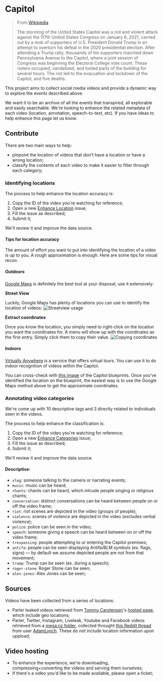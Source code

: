 # Capitol

> From [Wikipedia](https://en.wikipedia.org/wiki/2021_storming_of_the_United_States_Capitol)
>
> The storming of the United States Capitol was a riot and violent attack against the 117th United States Congress on January 6, 2021, carried out by a mob of supporters of U.S. President Donald Trump in an attempt to overturn his defeat in the 2020 presidential election. After attending a Trump rally, thousands of his supporters marched down Pennsylvania Avenue to the Capitol, where a joint session of Congress was beginning the Electoral College vote count. These rioters occupied, vandalized, and looted parts of the building for several hours. The riot led to the evacuation and lockdown of the Capitol, and five deaths.

This project aims to collect social media videos and provide a dynamic way to explore the events described above.

We want it to be an archive of all the events that transpired, all explorable and easily searchable. We're looking to enhance the related metadata of each video (location, annotation, speech-to-text, etc). If you have ideas to help enhance this page let us know.

## Contribute

There are two main ways to help:
- pinpoint the location of videos that don't have a location or have a wrong location;
- classify the contents of each video to make it easier to filter through each category;

### Identifying locations

The process to help enhance the location accuracy is:
1. Copy the ID of the video you're watching for reference;
2. Open a new [Enhance Location](https://github.com/mstrlaw/capitol/issues/new?assignees=mstrlaw&labels=enhancement&template=enhance-location.md&title=Enhance+Location%3A+%3CVIDEO-ID%3E) issue;
3. Fill the issue as described;
4. Submit it;

We'll review it and improve the data source.

#### Tips for location accuracy

The amount of effort you want to put into identifying the location of a video is up to you. A rough approximation is enough. Here are some tips for visual recon:

##### Outdoors

[Google Maps](https://www.google.com/maps/@38.8896155,-77.010188,1138a,35y,359.75h,0.2t/data=!3m1!1e3) is definitely the best tool at your disposal; use it extensively:

**Street View**

Luckily, Google Maps has plenty of locations you can use to identify the location of videos:
![Streetview usage](https://github.com/mstrlaw/capitol/blob/master/.github/streetview.gif?raw=true)

**Extract coordinates**

Once you know the location, you simply need to right-click on the location you want the coordinates for. A menu will show up with the coordinates as the first entry. Simply click them to copy their value.
![Copying coordinates](https://github.com/mstrlaw/capitol/blob/master/.github/coordinates.gif?raw=true)

##### Indoors

[Virtually Anywhere](https://www.virtually-anywhere.com/portfolio/uscapitol/) is a service that offers virtual tours. You can use it to do indoor recognition of videos within the Capitol.

You can cross-check with [this image](https://i.pinimg.com/originals/c8/b6/f4/c8b6f487cac043ed0e9549e4d29b1ecb.jpg) of the Capitol blueprints. Once you've identified the location on the blueprint, the easiest way is to use the Google Maps method above to get the approximate coordinates.

### Annotating video categories

We're come up with 10 descriptive tags and 3 directly related to individuals seen in the videos.

The process to help enhance the classification is:
1. Copy the ID of the video you're watching for reference;
2. Open a new [Enhance Categories](https://github.com/mstrlaw/capitol/issues/new?assignees=mstrlaw&labels=enhancement&template=enhance-categories.md&title=Enhance+Categories%3A+%3CVIDEO-ID%3E) issue;
3. Fill the issue as described;
4. Submit it;

We'll review it and improve the data source.

#### Descriptive:
- `vlog`: someone talking to the camera or narrating events;
- `music`: music can be heard;
- `chants`: chants can be heard, which inlcude people singing or religious chants;
- `conversation`: distinct conversations can be heard between people on or off the video frame;
- `riot`: riot scenes are depicted in the video (groups of people);
- `violence`: scenes of violence are depicted in the video (excludes verbal violence);
- `police`: police can be seen in the video;
- `speech`: someone giving a speech can be heard between on or off the video frame;
- `trespassing`: people attempting to or entering the Capitol premises;
- `antifa`: people can be seen displaying Antifa/BLM symbols (ex. flags, signs) — by default we assume depicted people are not from that movement;
- `trump`: Trump can be seen (ex. during a speech);
- `roger-stone`: Roger Stone can be seen;
- `alex-jones`: Alex Jones can be seen;

## Sources

Videos have been collected from a series of locations:

- Parler leaked videos retrieved from [Tommy Carstensen](https://twitter.com/carstensenpol/)'s [hosted page](https://www.tommycarstensen.com/terrorism/index.html), which include geo locations;
- Parler, Twitter, Instagram, Liveleak, Youtube and Facebook videos retrieved from a [mega.nz folder](https://mega.nz/folder/30MlkQib#RDOaGzmtFEHkxSYBaJSzVA), collected throught [this Reddit thread](https://www.reddit.com/r/DataHoarder/comments/krx449/megathread_archiving_the_capitol_hill_riots/) from user [AdamLynch](https://www.reddit.com/user/AdamLynch/). These do not include location information upon uppload;

## Video hosting

- To enhance the experience, we're downloading, compressing+converting the videos and serving them ourselves;
- If there's a video you'd like to be made available, please open a ticket;
